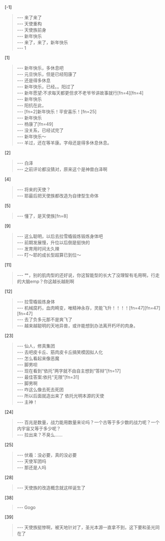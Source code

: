 
[-1] 
>--- 来了来了<br>
>--- 天使重构<br>
>--- 天使族前身<br>
>--- 新年快乐<br>
>--- 来了，来了，新年快乐<br>
>--- 1<br>

[1] 
>--- 新年快乐，多休息吧<br>
>--- 元旦快乐，但是已经阳康了<br>
>--- 还是得多休息<br>
>--- 新年快乐，已经。。阳过了<br>
>--- 新年愿望:不求每天都更但求不老爷爷讲故事就行[fn=4][fn=4]<br>
>--- 新年快乐<br>
>--- 阳抗在此，<br>
>--- [fn=2]新年快乐！平安喜乐！[fn=25]<br>
>--- 新年快乐<br>
>--- 杨康了[fn=49]<br>
>--- 没关系，已经试完了<br>
>--- 新年快乐～<br>
>--- 羊过，还在等羊康。字母还是得多休息休息。<br>

[2] 
>--- 白泽<br>
>--- 之前评论都没猜对，原来这个是神兽白泽啊<br>

[4] 
>--- 将来的天使？<br>
>--- 耶最后把天使族都改造为自律型生命体<br>

[5] 
>--- 懂了，是天使族[fn=8]<br>

[9] 
>--- 这么聪明，以后去拉雪橇锻炼锻炼身体吧<br>
>--- 前期发展慢，升位以后倒是挺快的<br>
>--- 发育用时间太久辣<br>
>--- 叮～耶的成长型超算已到位～<br>

[11] 
>--- 艹，别的肌肉型的还好说，你这智能型的长大了没理智有毛用啊，行走的大脑emp？你这越长越削啊<br>

[12] 
>--- 拉雪橇锻炼身体<br>
>--- 机械腐朽，血肉畸变，唯精神永存，灵能飞升！！！！[fn=47][fn=47][fn=47]<br>
>--- 去了负多元那不是爽飞了<br>
>--- 越来越聪明的天地异兽，或许能想到办法离开朽坏的肉身。<br>

[23] 
>--- 仙人，修真集团<br>
>--- 去吧皮卡丘、筋肉皮卡丘搞笑模因拟人化<br>
>--- 怎么看起来像恶魔<br>
>--- 脚男呗<br>
>--- 现在看到“依托”两字就不由自主想到“答辩”[fn=17]<br>
>--- 最佳答案:依托“无限”[fn=31]<br>
>--- 脚男啊<br>
>--- 咋这么像去死去死团<br>
>--- 所以后面就造出来了 依托光明本源的天使<br>
>--- 主神！<br>

[24] 
>--- 百兆是数量，战力能用数量来论吗？一个古等于多少数的战力呢？一个内宇宙又等于多少呢？<br>
>--- 拉出来？不臭么……<br>

[25] 
>--- 伏羲：没必要，真的没必要<br>
>--- 天使军团吗<br>
>--- 那还是人吗<br>

[28] 
>--- 天使族的改造概念就这样诞生了<br>

[38] 
>--- Gogo<br>

[39] 
>--- 天使族挺惨啊，被天地针对了，圣光本源一直拿不到，这下要和圣光同在了<br>
